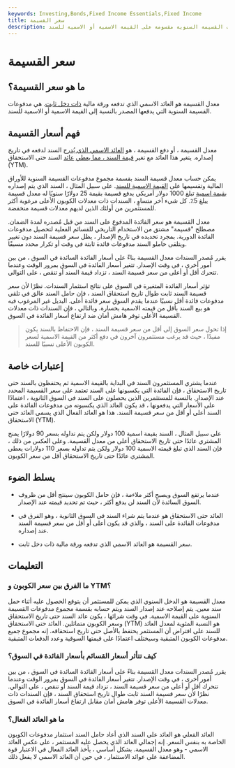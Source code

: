 ```yaml
---
keywords: Investing,Bonds,Fixed Income Essentials,Fixed Income
title: سعر القسيمة
description: معدل القسيمة هو العائد الذي يدفعه ضمان الدخل الثابت ، وهو مدفوعات القسيمة السنوية مقسومة على القيمة الاسمية أو الاسمية للسند.
---
```


# سعر القسيمة
## ما هو سعر القسيمة؟

معدل القسيمة هو العائد الاسمي الذي تدفعه ورقة مالية [ذات دخل ثابت](/fixedincome). هي مدفوعات القسيمة السنوية التي يدفعها المصدر بالنسبة إلى القيمة الاسمية أو الاسمية للسند.

## فهم أسعار القسيمة

معدل القسيمة ، أو دفع القسيمة ، هو [العائد الاسمي الذي يُدرج](/nominalyield) السند لدفعه في تاريخ إصداره. يتغير هذا العائد مع تغير [قيمة السند ، مما يعطي](/variable-rated-demand-bond) [عائد](/yieldtomaturity) السند حتى الاستحقاق (YTM).

يمكن حساب معدل قسيمة السند بقسمة مجموع مدفوعات القسيمة السنوية للأوراق المالية وتقسيمها على [القيمة الاسمية للسند](/parvalue). على سبيل المثال ، السند الذي يتم إصداره [بقيمة اسمية](/facevalue) تبلغ 1000 دولار أمريكي يدفع قسيمة بقيمة 25 دولارًا سنويًا له معدل قسيمة يبلغ 5٪. كل شيء آخر متساوٍ ، السندات ذات معدلات الكوبون الأعلى مرغوبة أكثر للمستثمرين من أولئك الذين لديهم معدلات قسيمة منخفضة.

معدل القسيمة هو سعر الفائدة المدفوع على السند من قبل مُصدره لمدة الضمان. مصطلح "قسيمة" مشتق من الاستخدام التاريخي للقسائم الفعلية لتحصيل مدفوعات الفائدة الدورية. بمجرد تحديده في تاريخ الإصدار ، يظل سعر قسيمة السند دون تغيير ويتلقى حاملو السند مدفوعات فائدة ثابتة في وقت أو تكرار محدد مسبقًا.

يقرر مُصدر السندات معدل القسيمة بناءً على أسعار الفائدة السائدة في السوق ، من بين أمور أخرى ، في وقت الإصدار. تتغير أسعار الفائدة في السوق بمرور الوقت وعندما تتحرك أقل أو أعلى من سعر قسيمة السند ، تزداد قيمة السند أو تنقص ، على التوالي.

تؤثر أسعار الفائدة المتغيرة في السوق على نتائج استثمار السندات. نظرًا لأن سعر قسيمة السند ثابت طوال تاريخ استحقاق السند ، فإن حامل السند عالق في تلقي مدفوعات فائدة أقل نسبيًا عندما يقدم السوق سعر فائدة أعلى. البديل غير المرغوب فيه هو بيع السند بأقل من قيمته الاسمية بخسارة. وبالتالي ، فإن السندات ذات معدلات القسيمة الأعلى توفر هامش أمان ضد ارتفاع أسعار الفائدة في السوق.

> إذا تحول سعر السوق إلى أقل من سعر قسيمة السند ، فإن الاحتفاظ بالسند يكون مفيدًا ، حيث قد يرغب مستثمرون آخرون في دفع أكثر من القيمة الاسمية لسعر الكوبون الأعلى نسبيًا للسند.

>

## إعتبارات خاصة

عندما يشتري المستثمرون السند في البداية بالقيمة الاسمية ثم يحتفظون بالسند حتى تاريخ الاستحقاق ، فإن الفائدة التي يكسبونها على السند تعتمد على سعر القسيمة المحدد عند الإصدار. بالنسبة للمستثمرين الذين يحصلون على السند في السوق الثانوية ، اعتمادًا على الأسعار التي يدفعونها ، قد يكون العائد الذي يكسبونه من مدفوعات الفائدة على السند أعلى أو أقل من سعر قسيمة السند. هذا هو العائد الفعال الذي يسمى العائد حتى الاستحقاق (YTM).

على سبيل المثال ، السند بقيمة اسمية 100 دولار ولكن يتم تداوله بسعر 90 دولارًا يمنح المشتري عائدًا حتى تاريخ الاستحقاق أعلى من معدل القسيمة. وعلى العكس من ذلك ، فإن السند الذي تبلغ قيمته الاسمية 100 دولار ولكن يتم تداوله بسعر 110 دولارات يعطي المشتري عائدًا حتى تاريخ الاستحقاق أقل من سعر الكوبون.

## يسلط الضوء

- عندما يرتفع السوق ويصبح أكثر ملاءمة ، فإن حامل الكوبون سينتج أقل من ظروف السوق السائدة لأن السند لن يدفع أكثر ، حيث تم تحديد قيمته عند الإصدار.

- العائد حتى الاستحقاق هو عندما يتم شراء السند في السوق الثانوية ، وهو الفرق في مدفوعات الفائدة على السند ، والذي قد يكون أعلى أو أقل من سعر قسيمة السند عند إصداره.

- سعر القسيمة هو العائد الاسمي الذي تدفعه ورقة مالية ذات دخل ثابت.

## التعليمات

### ما الفرق بين سعر الكوبون و YTM؟

معدل القسيمة هو الدخل السنوي الذي يمكن للمستثمر أن يتوقع الحصول عليه أثناء حمل سند معين. يتم إصلاحه عند إصدار السند ويتم حسابه بقسمة مجموع مدفوعات القسيمة السنوية على القيمة الاسمية. في وقت شرائها ، يكون عائد السند حتى تاريخ الاستحقاق وسعر الكوبون متماثلين. العائد حتى الاستحقاق (YTM) هو النسبة المئوية لمعدل العائد للسند على افتراض أن المستثمر يحتفظ بالأصل حتى تاريخ استحقاقه. إنه مجموع جميع مدفوعات الكوبون المتبقية وسيختلف اعتمادًا على قيمتها السوقية وعدد الدفعات المتبقية.

### كيف تتأثر أسعار القسائم بأسعار الفائدة في السوق؟

يقرر مُصدر السندات معدل القسيمة بناءً على أسعار الفائدة السائدة في السوق ، من بين أمور أخرى ، في وقت الإصدار. تتغير أسعار الفائدة في السوق بمرور الوقت وعندما تتحرك أقل أو أعلى من سعر قسيمة السند ، تزداد قيمة السند أو تنقص ، على التوالي. نظرًا لأن سعر قسيمة السند ثابت طوال تاريخ استحقاق السند ، فإن السندات ذات معدلات القسيمة الأعلى توفر هامش أمان مقابل ارتفاع أسعار الفائدة في السوق.

### ما هو العائد الفعال؟

العائد الفعلي هو العائد على السند الذي أعاد حامل السند استثمار مدفوعات الكوبون الخاصة به بنفس السعر. إنه إجمالي العائد الذي يحصل عليه المستثمر ، على عكس العائد الاسمي - وهو معدل القسيمة. بشكل أساسي ، يأخذ العائد الفعال في الاعتبار قوة المضاعفة على عوائد الاستثمار ، في حين أن العائد الاسمي لا يفعل ذلك.

